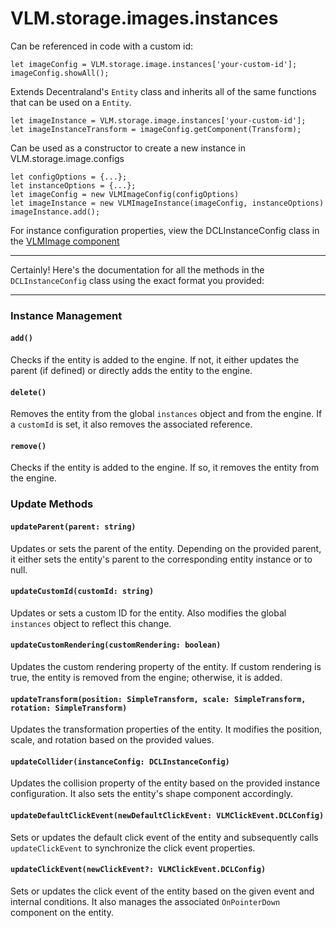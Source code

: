 # VLM.storage.images.instances

  Can be referenced in code with a custom id:
  ```
  let imageConfig = VLM.storage.image.instances['your-custom-id'];
  imageConfig.showAll();
  ```
  Extends Decentraland's `Entity` class and inherits all of the same functions that can be used on a `Entity`.
  ```
  let imageInstance = VLM.storage.image.instances['your-custom-id'];
  let imageInstanceTransform = imageConfig.getComponent(Transform);
  ```
  Can be used as a constructor to create a new instance in VLM.storage.image.configs
  ```
  let configOptions = {...};
  let instanceOptions = {...};
  let imageConfig = new VLMImageConfig(configOptions)
  let imageInstance = new VLMImageInstance(imageConfig, instanceOptions)
  imageInstance.add();
  ```
  For instance configuration properties, view the DCLInstanceConfig class in the [VLMImage component](https://github.com/virtuallandmanager/vlm-dcl/blob/main/src/components/VLMImage.component.ts)

---
Certainly! Here's the documentation for all the methods in the `DCLInstanceConfig` class using the exact format you provided:

---

### **Instance Management**
#### `add()`
Checks if the entity is added to the engine. If not, it either updates the parent (if defined) or directly adds the entity to the engine.

#### `delete()`
Removes the entity from the global `instances` object and from the engine. If a `customId` is set, it also removes the associated reference.

#### `remove()`
Checks if the entity is added to the engine. If so, it removes the entity from the engine.

### **Update Methods**
#### `updateParent(parent: string)`
Updates or sets the parent of the entity. Depending on the provided parent, it either sets the entity's parent to the corresponding entity instance or to null.

#### `updateCustomId(customId: string)`
Updates or sets a custom ID for the entity. Also modifies the global `instances` object to reflect this change.

#### `updateCustomRendering(customRendering: boolean)`
Updates the custom rendering property of the entity. If custom rendering is true, the entity is removed from the engine; otherwise, it is added.

#### `updateTransform(position: SimpleTransform, scale: SimpleTransform, rotation: SimpleTransform)`
Updates the transformation properties of the entity. It modifies the position, scale, and rotation based on the provided values.

#### `updateCollider(instanceConfig: DCLInstanceConfig)`
Updates the collision property of the entity based on the provided instance configuration. It also sets the entity's shape component accordingly.

#### `updateDefaultClickEvent(newDefaultClickEvent: VLMClickEvent.DCLConfig)`
Sets or updates the default click event of the entity and subsequently calls `updateClickEvent` to synchronize the click event properties.

#### `updateClickEvent(newClickEvent?: VLMClickEvent.DCLConfig)`
Sets or updates the click event of the entity based on the given event and internal conditions. It also manages the associated `OnPointerDown` component on the entity.